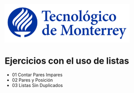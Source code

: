 ![Tec de Monterrey](images/logotecmty.png)
# Ejercicios con el uso de listas

- 01 Contar Pares Impares
- 02 Pares y Posición
- 03 Listas Sin Duplicados
